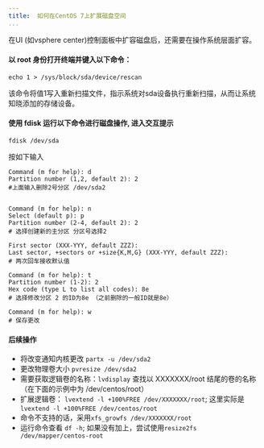 ```yaml
---
title:  如何在CentOS 7上扩展磁盘空间
...
```


在UI (如vsphere center)控制面板中扩容磁盘后，还需要在操作系统层面扩容。

#### 以 root 身份打开终端并键入以下命令：
```
echo 1 > /sys/block/sda/device/rescan
```
该命令将值1写入重新扫描文件，指示系统对sda设备执行重新扫描，从而让系统知晓添加的存储设备。 

#### 使用 fdisk 运行以下命令进行磁盘操作, 进入交互提示
```
fdisk /dev/sda
```

按如下输入
```shell
Command (m for help): d
Partition number (1,2, default 2): 2
#上面输入删除2号分区 /dev/sda2


Command (m for help): n
Select (default p): p
Partition number (2-4, default 2): 2
# 选择创建新的主分区 分区号选择2

First sector (XXX-YYY, default ZZZ):
Last sector, +sectors or +size{K,M,G} (XXX-YYY, default ZZZ):
# 两次回车接收默认值

Command (m for help): t
Partition number (1-2): 2
Hex code (type L to list all codes): 8e
# 选择修改分区 2 的ID为8e （之前删除的一般ID就是8e）

Command (m for help): w
# 保存更改
```

#### 后续操作

- 将改变通知内核更改 `partx -u /dev/sda2`
- 更改物理卷大小 `pvresize /dev/sda2`
- 需要获取逻辑卷的名称：`lvdisplay` 查找以 XXXXXXX/root 结尾的卷的名称（在下面的示例中为 /dev/centos/root）
- 扩展逻辑卷： `lvextend -l +100%FREE /dev/XXXXXXX/root`;   这里实际是 `lvextend -l +100%FREE /dev/centos/root`
- 命令不支持的话，采用`xfs_growfs /dev/XXXXXXX/root`
- 运行命令查看 `df -h`;  如果没有加上，尝试使用`resize2fs /dev/mapper/centos-root`